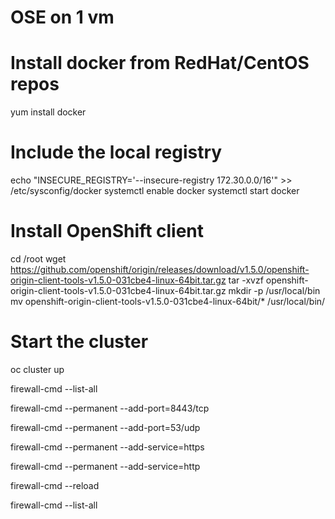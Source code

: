# OSE on 1 vm
# Install docker from RedHat/CentOS repos
yum install docker
# Include the local registry
echo "INSECURE_REGISTRY='--insecure-registry 172.30.0.0/16'" >> /etc/sysconfig/docker
systemctl enable docker
systemctl start docker

# Install OpenShift client
cd /root
wget https://github.com/openshift/origin/releases/download/v1.5.0/openshift-origin-client-tools-v1.5.0-031cbe4-linux-64bit.tar.gz
tar -xvzf openshift-origin-client-tools-v1.5.0-031cbe4-linux-64bit.tar.gz
mkdir -p /usr/local/bin
mv openshift-origin-client-tools-v1.5.0-031cbe4-linux-64bit/* /usr/local/bin/

# Start the cluster
oc cluster up

 firewall-cmd --list-all 
 
 firewall-cmd --permanent --add-port=8443/tcp
 
 firewall-cmd --permanent --add-port=53/udp
 
 firewall-cmd --permanent --add-service=https
 
 firewall-cmd --permanent --add-service=http
 
 firewall-cmd --reload
 
 firewall-cmd --list-all
